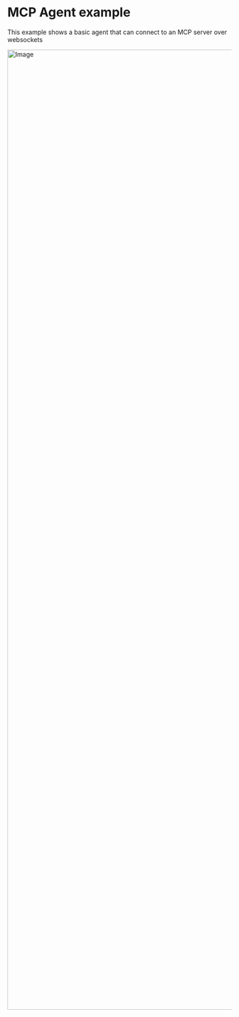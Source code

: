 # MCP Agent example

This example shows a basic agent that can connect to an MCP server over websockets

<img width="2160" alt="Image" src="https://github.com/user-attachments/assets/14cbfdf4-306f-486b-9ec1-6576acf0aeb7" />
